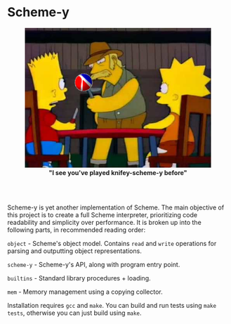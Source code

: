 # Scheme-y

<figure style="text-align: center">
<img src="knifey-schemey.png">
<figcaption align="center">
  <b>"I see you've played knifey-scheme-y before"</b>
</figcaption>
<br>
</figure>

<br>

Scheme-y is yet another implementation of Scheme. The main objective of this project is to create a full Scheme interpreter, prioritizing code readability and simplicity over performance. It is broken up into the following parts, in recommended reading order:

`object` - Scheme's object model. Contains `read` and `write` operations for parsing and outputting object representations.

`scheme-y` - Scheme-y's API, along with program entry point.

`builtins` - Standard library procedures + loading.

`mem` - Memory management using a copying collector.

Installation requires `gcc` and `make`. You can build and run tests using `make tests`, otherwise you can just build using `make`.
